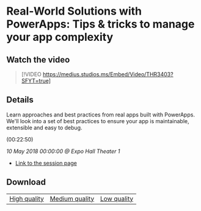 # Real-World Solutions with PowerApps: Tips & tricks to manage your app complexity

## Watch the video
> [!VIDEO https://medius.studios.ms/Embed/Video/THR3403?SFYT=true]

## Details

<p>Learn approaches and best practices from real apps built with PowerApps. We'll look into a set of best practices to ensure your app is maintainable, extensible and easy to debug.</p> (00:22:50)

*10 May 2018 00:00:00 @ Expo Hall Theater 1*

- [Link to the session page](https://channel9.msdn.com/Events/Build/2018/THR3403)

## Download

||||
|:--:|:----:|:-:|
|[High quality](https://sec.ch9.ms/ch9/9b99/bb9ea87a-1233-4574-a6db-615bb9429b99/THR3403_high.mp4)|[Medium quality](https://sec.ch9.ms/ch9/9b99/bb9ea87a-1233-4574-a6db-615bb9429b99/THR3403_mid.mp4)|[Low quality](https://sec.ch9.ms/ch9/9b99/bb9ea87a-1233-4574-a6db-615bb9429b99/THR3403.mp4)
